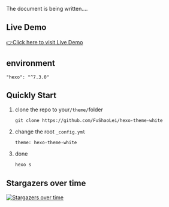 


The document is being written....

## Live Demo

[👉Click here to visit  Live Demo](https://fushaolei.github.io/hexo-theme-white/)


## environment

```
"hexo": "^7.3.0"
```

## Quickly Start

1. clone the repo to your`/theme/`folder

   ```
   git clone https://github.com/FuShaoLei/hexo-theme-white
   ```

2. change the root `_config.yml`

   ```
   theme: hexo-theme-white
   ```
   
3. done

   ```
   hexo s
   ```


   

## Stargazers over time

[![Stargazers over time](https://starchart.cc/FuShaoLei/hexo-theme-white.svg)](https://starchart.cc/FuShaoLei/hexo-theme-white)
